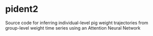 # pident2
Source code for inferring individual-level pig weight trajectories from group-level weight time series using an Attention Neural Network
